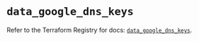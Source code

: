 # `data_google_dns_keys`

Refer to the Terraform Registry for docs: [`data_google_dns_keys`](https://registry.terraform.io/providers/hashicorp/google/6.12.0/docs/data-sources/dns_keys).
